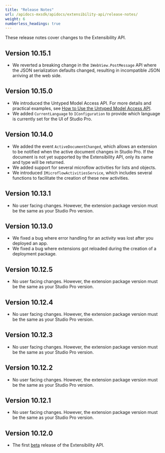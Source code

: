 ```yaml
---
title: "Release Notes"
url: /apidocs-mxsdk/apidocs/extensibility-api/release-notes/
weight: 6
numberless_headings: true
---
```


These release notes cover changes to the Extensibility API.

## Version 10.15.1

* We reverted a breaking change in the `IWebView.PostMessage` API where the JSON serialization defaults changed, resulting in incompatible JSON arriving at the web side.

## Version 10.15.0

* We introduced the Untyped Model Access API. For more details and practical examples, see [How to Use the Untyped Model Access API](/apidocs-mxsdk/apidocs/extensibility-api/extensibility-api-howtos/untyped-model-access-api/).
* We added `CurrentLanguage` to `IConfiguration` to provide which language is currently set for the UI of Studio Pro.
  
## Version 10.14.0

* We added the event `ActiveDocumentChanged`, which allows an extension to be notified when the active document changes in Studio Pro. If the document is not yet supported by the Extensibility API, only its name and type will be returned.
* We added support for several microflow activities for lists and objects.
* We introduced `IMicroflowActivitiesService`, which includes several functions to facilitate the creation of these new activities.
  
## Version 10.13.1

* No user facing changes. However, the extension package version must be the same as your Studio Pro version.

## Version 10.13.0

* We fixed a bug where error handling for an activity was lost after you deployed an app.
* We fixed a bug where extensions got reloaded during the creation of a deployment package.

## Version 10.12.5

* No user facing changes. However, the extension package version must be the same as your Studio Pro version. 

## Version 10.12.4

* No user facing changes. However, the extension package version must be the same as your Studio Pro version.

## Version 10.12.3

* No user facing changes. However, the extension package version must be the same as your Studio Pro version.

## Version 10.12.2

* No user facing changes. However, the extension package version must be the same as your Studio Pro version.

## Version 10.12.1

* No user facing changes. However, the extension package version must be the same as your Studio Pro version.

## Version 10.12.0

* The first [beta](/releasenotes/beta-features/) release of the Extensibility API.

